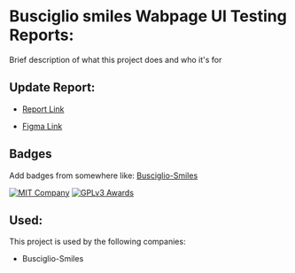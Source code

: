 
# Busciglio smiles Wabpage UI Testing Reports:

Brief description of what this project does and who it's for


## Update Report:

- [Report Link](https://docs.google.com/spreadsheets/d/1b26kTElaPg_KzJx7Y8UB3asPum-qpX5onFg6vtat3zk/edit#gid=0)


- [Figma Link](https://www.figma.com/file/yIrgrf1ckyAcSJP5LzHY3Y/Busciglio-Smiles-Only-Home-Page?type=design&node-id=0-1&mode=design&t=8z30NpJtrKLmT6om-0)


## Badges

Add badges from somewhere like: [Busciglio-Smiles](https://www.theorthodoc.com/)

[![MIT Company ](https://img.shields.io/badge/License-MIT-green.svg)](https://ibb.co/bRhZY71)
[![GPLv3 Awards](https://img.shields.io/badge/License-GPL%20v3-yellow.svg)](https://i.ibb.co/jTkMTjp/st-small-507x507-pad-600x600-f8f8f8.jpg)



## Used:

This project is used by the following companies:

- Busciglio-Smiles


